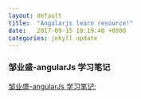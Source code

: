 ```yaml
---
layout: default
title:  "Angularjs learn resource!"
date:   2017-09-15 18:19:40 +0800
categories: jekyll update
---
```


### 邹业盛-angularJs 学习笔记
[邹业盛-angularJs 学习笔记](https://www.zouyesheng.com/angular.html#toc18);


